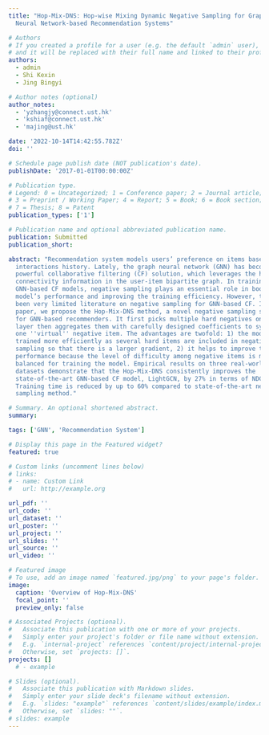 ```yaml
---
title: "Hop-Mix-DNS: Hop-wise Mixing Dynamic Negative Sampling for Graph
  Neural Network-based Recommendation Systems"

# Authors
# If you created a profile for a user (e.g. the default `admin` user), write the username (folder name) here
# and it will be replaced with their full name and linked to their profile.
authors:
  - admin
  - Shi Kexin
  - Jing Bingyi

# Author notes (optional)
author_notes:
  - 'yzhangjy@connect.ust.hk'
  - 'kshiaf@connect.ust.hk'
  - 'majing@ust.hk'

date: '2022-10-14T14:42:55.782Z'
doi: ''

# Schedule page publish date (NOT publication's date).
publishDate: '2017-01-01T00:00:00Z'

# Publication type.
# Legend: 0 = Uncategorized; 1 = Conference paper; 2 = Journal article;
# 3 = Preprint / Working Paper; 4 = Report; 5 = Book; 6 = Book section;
# 7 = Thesis; 8 = Patent
publication_types: ['1']

# Publication name and optional abbreviated publication name.
publication: Submitted
publication_short: 

abstract: "Recommendation system models users’ preference on items based on past
  interactions history. Lately, the graph neural network (GNN) has become a
  powerful collaborative filtering (CF) solution, which leverages the high-order
  connectivity information in the user-item bipartite graph. In training the
  GNN-based CF models, negative sampling plays an essential role in boosting the
  model’s performance and improving the training efficiency. However, there has
  been very limited literature on negative sampling for GNN-based CF. In this
  paper, we propose the Hop-Mix-DNS method, a novel negative sampling strategy
  for GNN-based recommenders. It first picks multiple hard negatives on each GNN
  layer then aggregates them with carefully designed coefficients to synthesize
  one ''virtual'' negative item. The advantages are twofold: 1) the model is
  trained more efficiently as several hard items are included in negative
  sampling so that there is a larger gradient, 2) it helps to improve the
  performance because the level of difficulty among negative items is more
  balanced for training the model. Empirical results on three real-world
  datasets demonstrate that the Hop-Mix-DNS consistently improves the
  state-of-the-art GNN-based CF model, LightGCN, by 27% in terms of NDCG@20.
  Training time is reduced by up to 60% compared to state-of-the-art negative
  sampling method."

# Summary. An optional shortened abstract.
summary: 

tags: ['GNN', 'Recommendation System']

# Display this page in the Featured widget?
featured: true

# Custom links (uncomment lines below)
# links:
# - name: Custom Link
#   url: http://example.org

url_pdf: ''
url_code: ''
url_dataset: ''
url_poster: ''
url_project: ''
url_slides: ''
url_source: ''
url_video: ''

# Featured image
# To use, add an image named `featured.jpg/png` to your page's folder.
image:
  caption: 'Overview of Hop-Mix-DNS'
  focal_point: ''
  preview_only: false

# Associated Projects (optional).
#   Associate this publication with one or more of your projects.
#   Simply enter your project's folder or file name without extension.
#   E.g. `internal-project` references `content/project/internal-project/index.md`.
#   Otherwise, set `projects: []`.
projects: []
  # - example

# Slides (optional).
#   Associate this publication with Markdown slides.
#   Simply enter your slide deck's filename without extension.
#   E.g. `slides: "example"` references `content/slides/example/index.md`.
#   Otherwise, set `slides: ""`.
# slides: example
---
```


<!-- {{% callout note %}}
Click the _Cite_ button above to demo the feature to enable visitors to import publication metadata into their reference management software.
{{% /callout %}}

{{% callout note %}}
Create your slides in Markdown - click the _Slides_ button to check out the example.
{{% /callout %}} -->

<!-- Supplementary notes can be added here, including [code, math, and images](https://wowchemy.com/docs/writing-markdown-latex/). -->
